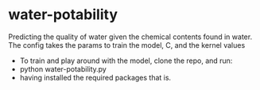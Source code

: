 # water-potability
Predicting the quality of water given the chemical contents found in water.
The config takes the params to train the model, C, and the kernel values
- To train and play around with the model, clone the repo, and run:
- python water-potability.py
- having installed the required packages that is.
